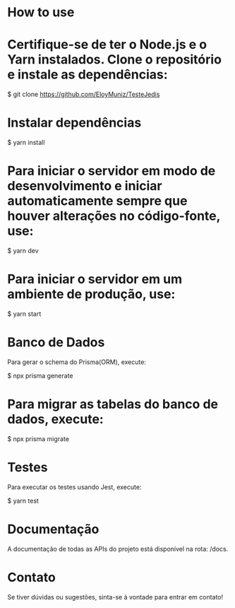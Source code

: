 # How to use

# Certifique-se de ter o Node.js e o Yarn instalados. Clone o repositório e instale as dependências:

$ git clone https://github.com/EloyMuniz/TesteJedis

# Instalar dependências

$ yarn install

# Para iniciar o servidor em modo de desenvolvimento e iniciar automaticamente sempre que houver alterações no código-fonte, use:

$ yarn dev

# Para iniciar o servidor em um ambiente de produção, use:

$ yarn start

# Banco de Dados

 Para gerar o schema do Prisma(ORM), execute:

$ npx prisma generate

# Para migrar as tabelas do banco de dados, execute:

$ npx prisma migrate

# Testes

 Para executar os testes usando Jest, execute:

$ yarn test

# Documentação

A documentação de todas as APIs do projeto está disponível na rota: /docs.

# Contato

 Se tiver dúvidas ou sugestões, sinta-se à vontade para entrar em contato!
